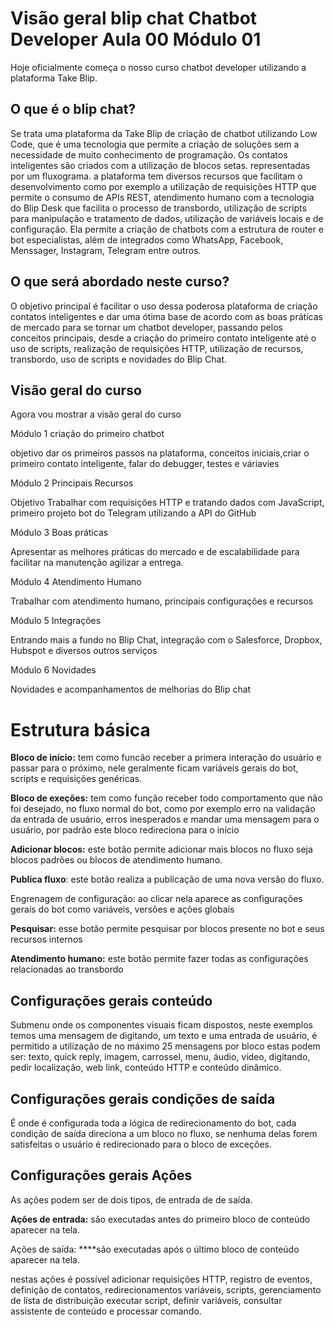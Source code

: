# Visão geral blip chat Chatbot Developer Aula 00 Módulo 01

Hoje oficialmente começa o nosso curso chatbot developer utilizando a plataforma Take Blip.

## O que é o blip chat?

Se trata uma plataforma da Take Blip de criação de chatbot utilizando Low Code, que é uma tecnologia que permite a criação de soluções sem a necessidade de muito conhecimento de programação.  Os contatos inteligentes são criados com a utilização de blocos setas. representadas por um fluxograma. a plataforma tem diversos recursos que facilitam o desenvolvimento como por exemplo a utilização de requisições HTTP que permite o consumo de APIs REST, atendimento humano com a tecnologia do Blip Desk que facilita o processo de transbordo, utilização de scripts para manipulação e tratamento de dados, utilização de variáveis locais e de configuração. Ela permite a criação de chatbots com a  estrutura de router e bot especialistas, além de  integrados como WhatsApp, Facebook, Menssager, Instagram, Telegram entre outros.

## O que será abordado neste curso?

O objetivo principal é facilitar o uso dessa poderosa plataforma de criação contatos inteligentes e dar uma ótima base de acordo com as boas práticas de mercado para se tornar um chatbot developer, passando pelos conceitos principais, desde a criação do primeiro contato inteligente até o uso de scripts, realização de requisições HTTP, utilização de recursos, transbordo, uso de scripts e novidades do Blip Chat.

## Visão geral do curso

Agora vou mostrar a visão geral do curso 

Módulo 1 criação do primeiro chatbot

objetivo dar os primeiros passos na plataforma, conceitos iniciais,criar o primeiro contato inteligente, falar do debugger, testes e váriavies

Módulo 2 Principais Recursos

Objetivo Trabalhar com requisições HTTP e tratando dados com JavaScript, primeiro projeto bot do Telegram utilizando a API do GitHub

Módulo 3 Boas práticas

Apresentar as melhores práticas do mercado e de escalabilidade para facilitar na manutenção agilizar a entrega.

Módulo 4 Atendimento Humano

Trabalhar com atendimento humano, principais configurações e recursos

Módulo 5  Integrações

Entrando mais a fundo no Blip Chat, integração com o Salesforce, Dropbox, Hubspot e diversos outros serviços

Módulo 6 Novidades

Novidades e acompanhamentos de melhorias do Blip chat

# Estrutura básica

**Bloco de início:** tem como funcão receber a primera interação do usuário e passar para o próximo, nele geralmente ficam variáveis gerais do bot, scripts e requisições genéricas.

**Bloco de exeções:** tem como função receber todo comportamento que não foi desejado, no fluxo normal do bot, como por exemplo erro na validação da entrada de usuário, erros inesperados e mandar uma mensagem para o usuário, por padrão este bloco redireciona para o início

**Adicionar blocos:** este botão permite adicionar mais blocos no fluxo seja blocos padrões ou blocos de atendimento humano.

**Publica fluxo**: este botão realiza a publicação de uma nova versão do fluxo.

Engrenagem de configuração: ao clicar nela aparece as configurações gerais do bot como variáveis, versões e ações globais

**Pesquisar:** esse botão permite pesquisar por blocos presente no bot e seus recursos internos

**Atendimento humano:** este botão permite fazer todas as configurações relacionadas ao transbordo

## Configurações gerais conteúdo

Submenu onde os componentes visuais ficam dispostos, neste exemplos temos uma mensagem de digitando, um texto e uma entrada de usuário, é permitido a utilização de no máximo 25 mensagens por bloco estas podem ser: texto, quick reply, imagem, carrossel, menu, áudio, vídeo, digitando, pedir localização, web link, conteúdo HTTP e conteúdo dinâmico.

## Configurações gerais condições de saída

É onde é configurada toda a lógica de redirecionamento do bot, cada condição de saída direciona a um bloco no fluxo, se nenhuma delas forem satisfeitas o usuário é redirecionado para o bloco de exceções.

## Configurações gerais **Ações**

As ações podem ser de dois tipos, de entrada de de saída.

**Ações de entrada:** são executadas antes do primeiro bloco de conteúdo aparecer na tela.

Ações de saída:  ****são executadas após o último bloco de conteúdo aparecer na tela.

nestas ações é possível adicionar requisições HTTP, registro de eventos, definição de contatos, redirecionamentos variáveis, scripts, gerenciamento de lista de distribuição executar script, definir variáveis, consultar assistente de conteúdo e processar comando.